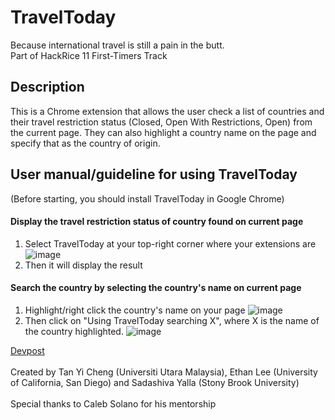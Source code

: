 # TravelToday
Because international travel is still a pain in the butt.<br> Part of HackRice 11 First-Timers Track

## Description
This is a Chrome extension that allows the user check a list of countries and their travel restriction status (Closed, Open With Restrictions, Open) from the current page. They can also highlight a country name on the page and specify that as the country of origin.

## User manual/guideline for using TravelToday
(Before starting, you should install TravelToday in Google Chrome)
#### Display the travel restriction status of country found on current page
1) Select TravelToday at your top-right corner where your extensions are <br>
![image](https://user-images.githubusercontent.com/80609325/133921738-23fc5613-ecdb-41f1-85a1-cf5bc7eca3f6.png)
2) Then it will display the result

#### Search the country by selecting the country's name on current page
1) Highlight/right click the country's name on your page
![image](https://user-images.githubusercontent.com/80609325/133921659-42fb115c-ee78-470f-a8b6-e7c25e1d58f9.png)
2) Then click on "Using TravelToday searching X", where X is the name of the country highlighted.
![image](https://user-images.githubusercontent.com/80609325/133921648-fedf4c82-376d-4844-93c6-870666ae7a1b.png)

<a href = https://devpost.com/software/traveltoday> Devpost </a><br></br>
Created by Tan Yi Cheng (Universiti Utara Malaysia), Ethan Lee (University of California, San Diego) and Sadashiva Yalla (Stony Brook University)<br></br>
Special thanks to Caleb Solano for his mentorship
